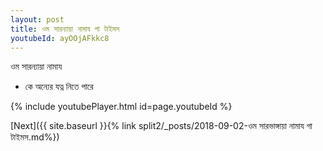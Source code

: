 ```yaml
---
layout: post
title: ওম সারন্যায়া নামায গা টাইমস
youtubeId: ayOOjAFkkc8
---
```

 
 
 ওম সারন্যায়া নামায  
 
 -  কে অন্যের যত্ন নিতে পারে 
 
  
 
  
 
 
 
 
 
 


{% include youtubePlayer.html id=page.youtubeId %}
 
[Next]({{ site.baseurl }}{% link  split2/_posts/2018-09-02-ওম সারভাঙ্গায়া নামায গা টাইমস.md%})
 
